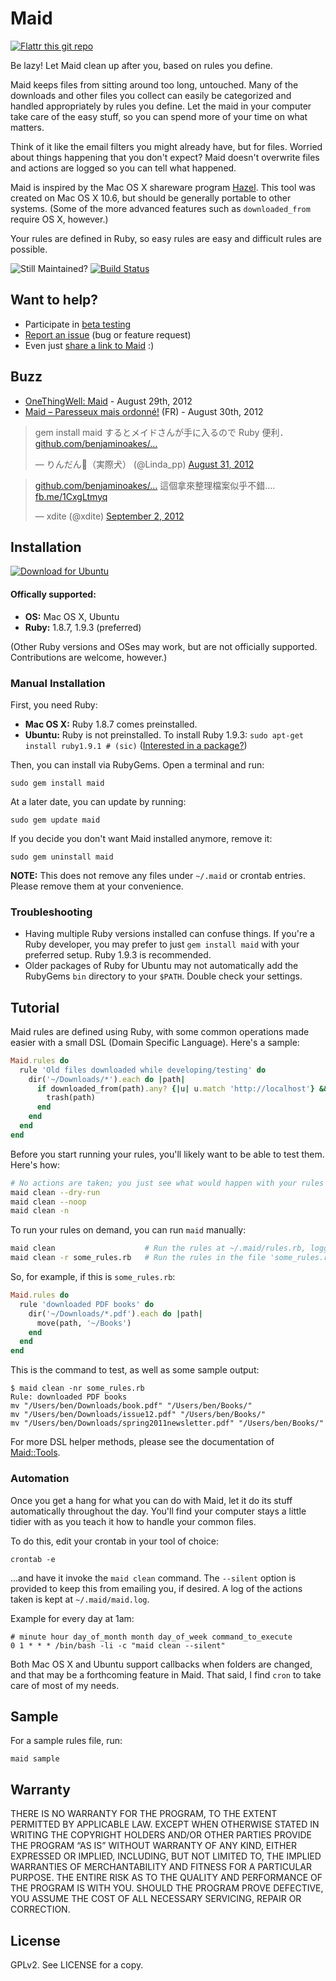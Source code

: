 # Maid

[![Flattr this git repo](http://api.flattr.com/button/flattr-badge-large.png)](https://flattr.com/submit/auto?user_id=benjaminoakes&url=https://github.com/benjaminoakes/maid&title=maid&language=en_GB&tags=github&category=software)

Be lazy!  Let Maid clean up after you, based on rules you define.

Maid keeps files from sitting around too long, untouched.  Many of the downloads and other files you collect can easily be categorized and handled appropriately by rules you define.  Let the maid in your computer take care of the easy stuff, so you can spend more of your time on what matters.

Think of it like the email filters you might already have, but for files.  Worried about things happening that you don't expect?  Maid doesn't overwrite files and actions are logged so you can tell what happened.

Maid is inspired by the Mac OS X shareware program [Hazel](http://www.noodlesoft.com/hazel.php).  This tool was created on Mac OS X 10.6, but should be generally portable to other systems.  (Some of the more advanced features such as `downloaded_from` require OS X, however.)

Your rules are defined in Ruby, so easy rules are easy and difficult rules are possible.

![Still Maintained?](http://stillmaintained.com/benjaminoakes/maid.png)
[![Build Status](http://travis-ci.org/benjaminoakes/maid.png)](http://travis-ci.org/benjaminoakes/maid)

## Want to help?

* Participate in [beta testing](https://github.com/benjaminoakes/maid/issues/10)
* [Report an issue](https://github.com/benjaminoakes/maid/issues) (bug or feature request)
* Even just [share a link to Maid](https://twitter.com/intent/tweet?related=benjaminoakes&text=Be+lazy%21+Let+Maid+clean+up+after+you%2C+based+on+rules+you+define&url=https%3A%2F%2Fgithub.com%2Fbenjaminoakes%2Fmaid) :)

## Buzz

* [OneThingWell: Maid](http://onethingwell.org/post/30455088809/maid) - August 29th, 2012
* [Maid – Paresseux mais ordonné!](http://korben.info/maid-ruby-script.html) (FR) - August 30th, 2012

<blockquote class="twitter-tweet"><p>gem install maid するとメイドさんが手に入るので Ruby 便利．<a href="https://t.co/gH6XgWJH" title="https://github.com/benjaminoakes/maid">github.com/benjaminoakes/…</a></p>&mdash; りんだん（実際犬） (@Linda_pp) <a href="https://twitter.com/Linda_pp/status/241588990166310912" data-datetime="2012-08-31T17:31:18+00:00">August 31, 2012</a></blockquote>
<script src="//platform.twitter.com/widgets.js" charset="utf-8"></script>

<blockquote class="twitter-tweet"><p><a href="https://t.co/YnOzpwRV" title="https://github.com/benjaminoakes/maid">github.com/benjaminoakes/…</a> 這個拿來整理檔案似乎不錯.... <a href="http://t.co/rUt2f258" title="http://fb.me/1CxgLtmyq">fb.me/1CxgLtmyq</a></p>&mdash; xdite (@xdite) <a href="https://twitter.com/xdite/status/242335478626521088" data-datetime="2012-09-02T18:57:35+00:00">September 2, 2012</a></blockquote>
<script src="//platform.twitter.com/widgets.js" charset="utf-8"></script>

## Installation

[![Download for Ubuntu](https://github.com/benjaminoakes/maid/raw/master/resources/download-for-ubuntu.png)](https://github.com/benjaminoakes/maid/issues/3)

#### Offically supported:

* **OS:** Mac OS X, Ubuntu
* **Ruby:** 1.8.7, 1.9.3 (preferred)

(Other Ruby versions and OSes may work, but are not officially supported.  Contributions are welcome, however.)

### Manual Installation

First, you need Ruby:

* **Mac OS X:** Ruby 1.8.7 comes preinstalled.
* **Ubuntu:** Ruby is not preinstalled.  To install Ruby 1.9.3: `sudo apt-get install ruby1.9.1 # (sic)`  ([Interested in a package?](https://github.com/benjaminoakes/maid/issues/3))

Then, you can install via RubyGems.  Open a terminal and run:

    sudo gem install maid

At a later date, you can update by running:

    sudo gem update maid

If you decide you don't want Maid installed anymore, remove it:

    sudo gem uninstall maid

**NOTE:** This does not remove any files under `~/.maid` or crontab entries.  Please remove them at your convenience.

### Troubleshooting

* Having multiple Ruby versions installed can confuse things.  If you're a Ruby developer, you may prefer to just `gem install maid` with your preferred setup.  Ruby 1.9.3 is recommended.
* Older packages of Ruby for Ubuntu may not automatically add the RubyGems `bin` directory to your `$PATH`.  Double check your settings.

## Tutorial

Maid rules are defined using Ruby, with some common operations made easier with a small DSL (Domain Specific Language).  Here's a sample:

```ruby
Maid.rules do
  rule 'Old files downloaded while developing/testing' do
    dir('~/Downloads/*').each do |path|
      if downloaded_from(path).any? {|u| u.match 'http://localhost'} && 1.week.since?(last_accessed(path))
        trash(path)
      end
    end
  end
end
```

Before you start running your rules, you'll likely want to be able to test them.  Here's how:

```bash
# No actions are taken; you just see what would happen with your rules as defined.
maid clean --dry-run
maid clean --noop
maid clean -n
```

To run your rules on demand, you can run `maid` manually:

```bash
maid clean                    # Run the rules at ~/.maid/rules.rb, logging to ~/.maid/maid.log
maid clean -r some_rules.rb   # Run the rules in the file 'some_rules.rb', logging to ~/.maid/maid.log
```

So, for example, if this is `some_rules.rb`:

```ruby
Maid.rules do
  rule 'downloaded PDF books' do
    dir('~/Downloads/*.pdf').each do |path|
      move(path, '~/Books')
    end
  end
end
```

This is the command to test, as well as some sample output:

    $ maid clean -nr some_rules.rb
    Rule: downloaded PDF books
    mv "/Users/ben/Downloads/book.pdf" "/Users/ben/Books/"
    mv "/Users/ben/Downloads/issue12.pdf" "/Users/ben/Books/"
    mv "/Users/ben/Downloads/spring2011newsletter.pdf" "/Users/ben/Books/"

For more DSL helper methods, please see the documentation of [Maid::Tools](http://rubydoc.info/gems/maid/0.1.0/Maid/Tools).

### Automation

Once you get a hang for what you can do with Maid, let it do its stuff automatically throughout the day.  You'll find your computer stays a little tidier with as you teach it how to handle your common files.

To do this, edit your crontab in your tool of choice:

    crontab -e

...and have it invoke the `maid clean` command.  The `--silent` option is provided to keep this from emailing you, if desired.  A log of the actions taken is kept at `~/.maid/maid.log`.

Example for every day at 1am:

    # minute hour day_of_month month day_of_week command_to_execute
    0 1 * * * /bin/bash -li -c "maid clean --silent"

Both Mac OS X and Ubuntu support callbacks when folders are changed, and that may be a forthcoming feature in Maid.  That said, I find `cron` to take care of most of my needs.

## Sample

For a sample rules file, run:

    maid sample

## Warranty

THERE IS NO WARRANTY FOR THE PROGRAM, TO THE EXTENT PERMITTED BY APPLICABLE LAW. EXCEPT WHEN OTHERWISE STATED IN WRITING THE COPYRIGHT HOLDERS AND/OR OTHER PARTIES PROVIDE THE PROGRAM “AS IS” WITHOUT WARRANTY OF ANY KIND, EITHER EXPRESSED OR IMPLIED, INCLUDING, BUT NOT LIMITED TO, THE IMPLIED WARRANTIES OF MERCHANTABILITY AND FITNESS FOR A PARTICULAR PURPOSE. THE ENTIRE RISK AS TO THE QUALITY AND PERFORMANCE OF THE PROGRAM IS WITH YOU. SHOULD THE PROGRAM PROVE DEFECTIVE, YOU ASSUME THE COST OF ALL NECESSARY SERVICING, REPAIR OR CORRECTION.

## License

GPLv2.  See LICENSE for a copy.
